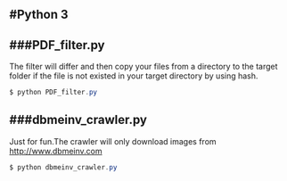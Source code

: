 #Python 3 
-------------------
###PDF_filter.py
-------------------
The filter will differ and then copy your files from a directory to the target folder if the file is not existed in your target directory by using hash.
``` powershell
$ python PDF_filter.py
```

###dbmeinv_crawler.py
-------------------
Just for fun.The crawler will only download images from http://www.dbmeinv.com
```powershell
$ python dbmeinv_crawler.py
```
